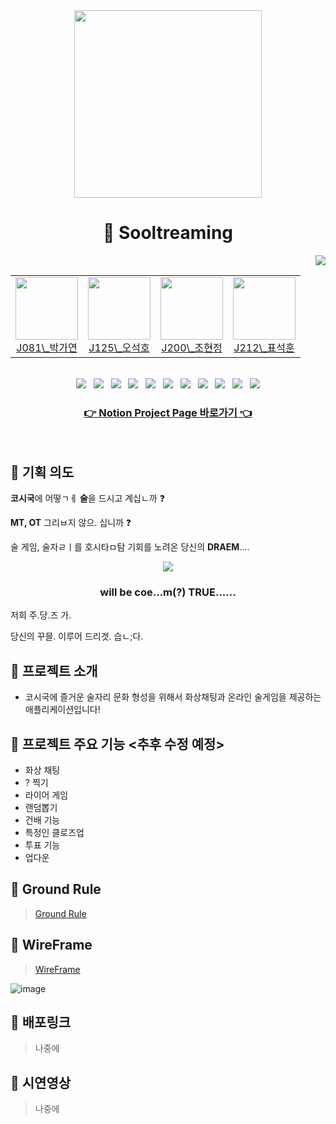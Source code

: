 <div align="center">
  <img src="https://user-images.githubusercontent.com/55688122/139244556-af43e974-4eab-4d1a-be8e-2c0f6e72ea80.png" width=300/>
</div>

<h1 align="center"> 🍻 Sooltreaming </h1>

<div align="end">
    <a href="https://github.com/boostcampwm-2021/web12-sooltreaming">
      <img src="https://hits.seeyoufarm.com/api/count/incr/badge.svg?url=https%3A%2F%2Fgithub.com%2Fboostcampwm-2021%2Fweb12-sooltreaming&count_bg=%233D61C8&title_bg=%23555555&icon=&icon_color=%23E7E7E7&title=hits&edge_flat=false"/>
    </a>
</div>

<div align="center">
  <table>
    <tr>
      <td>
        <a href="https://github.com/yeon52">
          <img src="https://avatars.githubusercontent.com/yeon52" width=100/>
          <br>
          <center>J081\_박가연</center>
        </a>
      </td>
      <td>
        <a href="https://github.com/alittlekitten">
          <img src="https://avatars.githubusercontent.com/alittlekitten" width=100/>
          <br>
          <center>J125\_오석호</center>
        </a>
      </td>
      <td>
        <a href="https://github.com/jyo-jyo">
          <img src="https://avatars.githubusercontent.com/jyo-jyo" width=100/>
          <br>
          <center>J200\_조현정</center>
        </a>
      </td>
      <td>
        <a href="https://github.com/pyo-sh">
          <img src="https://avatars.githubusercontent.com/pyo-sh" width=100/>
          <br>
          <center>J212\_표석훈</center>
        </a>
      </td>
    </tr>
  </table>
</div>

<div align="center">
  </br>
  <img src="https://img.shields.io/badge/JavaScript-F7DF1E?style=flat-square&logo=javascript&logoColor=white"/>
  &nbsp
  <img src="https://img.shields.io/badge/TypeScript-3178C6?style=flat-square&logo=typescript&logoColor=white"/>
  &nbsp
  <img src="https://img.shields.io/badge/React-61DAFB?style=flat-square&logo=react&logoColor=white"/>
  &nbsp
  <img src="https://img.shields.io/badge/WebRTC-333333?style=flat-square&logo=webrtc&logoColor=white"/>
  &nbsp
  <img src="https://img.shields.io/badge/Socket.io-010101?style=flat-square&logo=socket.io&logoColor=white"/>
  &nbsp
  <img src="https://img.shields.io/badge/StyledComponents-DB7093?style=flat-square&logo=styled-components&logoColor=white"/>
  &nbsp
  <img src="https://img.shields.io/badge/Express-000000?style=flat-square&logo=express&logoColor=white"/>
  &nbsp
  <img src="https://img.shields.io/badge/Passport-34E27A?style=flat-square&logo=passport&logoColor=white"/>
  &nbsp
  <img src="https://img.shields.io/badge/MongoDB-47A248?style=flat-square&logo=mongodb&logoColor=white"/>
  &nbsp
  <img src="https://img.shields.io/badge/NGINX-009639?style=flat-square&logo=nginx&logoColor=white"/>
  &nbsp
  <img src="https://img.shields.io/badge/nCloud-03C75A?style=flat-square&logo=naver&logoColor=white"/>
  </br>
</div>

<div align="center">
  <h3>
    <a href="https://colossal-playroom-b51.notion.site/Sooltreaming-beefac80018d40bb988832b34d1421c4">
      👉 Notion Project Page 바로가기 👈
    </a>
  </h3>
  </br>
</div>

## 🍓 기획 의도

**코시국**에 어떻ㄱㅔ **술**을 드시고 계십ㄴ까 ❓

**MT, OT** 그리ㅂ지 않으. 십니까 ❓

술 게임, 술자ㄹㅣ를 호시타ㅁ탐 기회를 노려온 당신의 **DRAEM**....

<div align="center">
<img src="https://user-images.githubusercontent.com/14370441/138673328-6b8c55cb-14d3-48f8-956c-c78ee9ad1499.png"/>
<h3>will be coe...m(?) TRUE......</h3>
</div>

저희 주.당.즈 가.

당신의 꾸믈. 이루어 드리겟. 습ㄴ;다.

## 🌱 프로젝트 소개

- 코시국에 즐거운 술자리 문화 형성을 위해서 화상채팅과 온라인 술게임을 제공하는 애플리케이션입니다!

## 👀 프로젝트 주요 기능 <추후 수정 예정>

- 화상 채팅
- ? 찍기
- 라이어 게임
- 랜덤뽑기
- 건배 기능
- 특정인 클로즈업
- 투표 기능
- 업다운

## 📕 Ground Rule

> [Ground Rule](https://colossal-playroom-b51.notion.site/v1-0-0-ebba1117a39945748a4084beb3ed2981)

## 🎨 WireFrame

> [WireFrame](https://www.figma.com/file/A8f3IsRebQP2AAgRWnJ0cb/sooltreaming?node-id=0%3A1)

![image](https://user-images.githubusercontent.com/14370441/139093650-a829a7de-c304-4e72-9f81-98223cf4ff12.png)

## 💩 배포링크

> 나중에

## 🎥 시연영상

> 나중에
